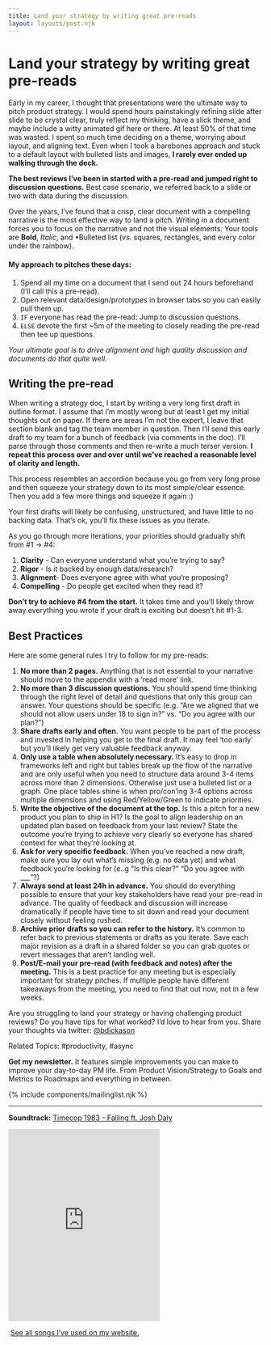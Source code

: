 ```yaml
---
title: Land your strategy by writing great pre-reads
layout: layouts/post.njk
---
```


# Land your strategy by writing great pre-reads

Early in my career, I thought that presentations were the ultimate way to pitch product strategy. I would spend hours painstakingly refining slide after slide to be crystal clear, truly reflect my thinking, have a slick theme, and maybe include a witty animated gif here or there. At least 50% of that time was wasted. I spent so much time deciding on a theme, worrying about layout, and aligning text. Even when I took a barebones approach and stuck to a default layout with bulleted lists and images, **I rarely ever ended up walking through the deck.**

**The best reviews I’ve been in started with a pre-read and jumped right to discussion questions.** Best case scenario, we referred back to a slide or two with data during the discussion.

Over the years, I’ve found that a crisp, clear document with a compelling narrative is the most effective way to land a pitch.  Writing in a document forces you to focus on the narrative and not the visual elements. Your tools are **Bold**, *Italic*, and •Bulleted list (vs. squares, rectangles, and every color under the rainbow).

#### **My approach to pitches these days:**

1. Spend all my time on a document that I send out 24 hours beforehand (I’ll call this a pre-read).
2. Open relevant data/design/prototypes in browser tabs so you can easily pull them up.
3. ````IF```` everyone has read the pre-read: Jump to discussion questions.
4. ````ELSE```` devote the first ~5m of the meeting to closely reading the pre-read then tee up questions.

*Your ultimate goal is to drive alignment and high quality discussion and documents do that quite well.*

## Writing the pre-read

When writing a strategy doc, I start by writing a very long first draft in outline format. I assume that I’m mostly wrong but at least I get my initial thoughts out on paper. If there are areas I’m not the expert, I leave that section blank and tag the team member in question. Then I’ll send this early draft to my team for a bunch of feedback (via comments in the doc). I’ll parse through those comments and then re-write a much terser version. **I repeat this process over and over until we’ve reached a reasonable level of clarity and length.** 

This process resembles an accordion because you go from very long prose and then squeeze your strategy down to its most simple/clear essence. Then you add a few more things and squeeze it again :)

Your first drafts will likely be confusing, unstructured, and have little to no backing data. That’s ok, you’ll fix these issues as you iterate.

As you go through more iterations, your priorities should gradually shift from #1 → #4:

1. **Clarity** - Can everyone understand what you’re trying to say?
2. **Rigor** - Is it backed by enough data/research?
3. **Alignment**- Does everyone agree with what you’re proposing?
4. **Compelling** - Do people get excited when they read it?

**Don’t try to achieve #4 from the start.** It takes time and you’ll likely throw away everything you wrote if your draft is exciting but doesn’t hit #1-3.

## Best Practices

Here are some general rules I try to follow for my pre-reads:

1. **No more than 2 pages.** Anything that is not essential to your narrative should move to the appendix with a ‘read more’ link.
2. **No more than 3 discussion questions.** You should spend time thinking through the right level of detail and questions that only this group can answer. Your questions should be specific (e.g. “Are we aligned that we should not allow users under 18 to sign in?” vs. “Do you agree with our plan?”)
3. **Share drafts early and often.** You want people to be part of the process and invested in helping you get to the final draft. It may feel ‘too early’ but you’ll likely get very valuable feedback anyway.
4. **Only use a table when absolutely necessary.** It’s easy to drop in frameworks left and right but tables break up the flow of the narrative and are only useful when you need to structure data around 3-4 items across more than 2 dimensions. Otherwise just use a bulleted list or a graph. One place tables shine is when pro/con’ing 3-4 options across multiple dimensions and using Red/Yellow/Green to indicate priorities.
5. **Write the objective of the document at the top.** Is this a pitch for a new product you plan to ship in H1? Is the goal to align leadership on an updated plan based on feedback from your last review? State the outcome you’re trying to achieve very clearly so everyone has shared context for what they’re looking at.
6. **Ask for very specific feedback.** When you’ve reached a new draft, make sure you lay out what’s missing (e.g. no data yet) and what feedback you’re looking for (e..g “Is this clear?” “Do you agree with ___”?)
7. **Always send at least 24h in advance.** You should do everything possible to ensure that your key stakeholders have read your pre-read in advance. The quality of feedback and discussion will increase dramatically if people have time to sit down and read your document closely without feeling rushed.
8. **Archive prior drafts so you can refer to the history.** It’s common to refer back to previous statements or drafts as you iterate. Save each major revision as a draft in a shared folder so you can grab quotes or revert messages that aren’t landing well.
9. **Post/E-mail your pre-read (with feedback and notes) after the meeting.** This is a best practice for any meeting but is especially important for strategy pitches. If multiple people have different takeaways from the meeting, you need to find that out now, not in a few weeks.



Are you struggling to land your strategy or having challenging product reviews? Do you have tips for what worked? I’d love to hear from you. Share your thoughts via twitter: [@bdickason](http://twitter.com/bdickason)

Related Topics: #productivity, #async

<strong>Get my newsletter.</strong>  It features simple improvements you can make to improve your day-to-day PM life. From Product Vision/Strategy to Goals and Metrics to Roadmaps and everything in between.


{% include components/mailinglist.njk %}

* * *

**Soundtrack:** [Timecop 1983 - Falling ft. Josh Daly](https://www.youtube.com/watch?v=Yo-Dci2Y9BE)
<iframe src="https://open.spotify.com/embed/track/57QlMlOMlmBTDu9zmjVIvS" width="300" height="380" frameborder="0" allowtransparency="true" allow="encrypted-media"></iframe>

<img id="spotify"> [See all songs I’ve used on my website.](https://open.spotify.com/playlist/1sjamnHIeKEKqkYVwFtXo9?si=NAShg2i5TzetT69GKQ9Irw)